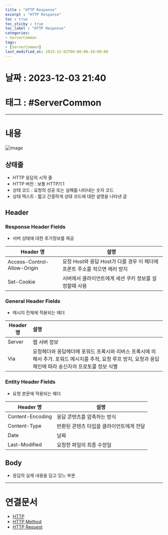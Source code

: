 ```yaml
---
title : "HTTP Response"
excerpt : "HTTP Response"
toc : true
toc_sticky : true
toc_label : "HTTP Response"
categories:
- ServerCommon
tags:
- [ServerCommon]
last_modified_at: 2023-12-03T08:00:00-10:00:00
---
```


# 날짜 : 2023-12-03 21:40

# 태그 : #ServerCommon
---

# 내용
  
![image](../../assets/images/HTTPResponse.png)

## 상태줄
- HTTP 응답의 시작 줄
- HTTP 버전 : 보통 HTTP/1.1
- 상태 코드 : 요청의 성공 또는 실패를 나타내는 숫자 코드
- 상태 텍스트 : 짧고 간결하게 상태 코드에 대한 설명을 나타낸 글

## Header

### Response Header Fields
- 서버 상태에 대한 추가정보를 제공

| Header 명                   | 설명                                                                       |
| --------------------------- | -------------------------------------------------------------------------- |
| Access-Control-Allow-Origin | 요청 Host와 응답 Host가 다를 경우 이 헤더에 프론트 주소를 적으면 에러 방지 |
| Set-Cookie                  | 서버에서 클라이언트에게 세션 쿠키 정보를 설정할때 사용                     |

### General Header Fields
- 메시지 전체에 적용되는 헤더

| Header 명 | 설명                                                                                                                                                         |
| --------- |:------------------------------------------------------------------------------------------------------------------------------------------------------------ |
| Server    | 웹 서버 정보                                                                                                                                                 |
| Via       | 요청헤더와 응답헤더에 포워드 프록시와 리버스 프록시에 의해서 추가. 포워드 메시지를 추적, 요청 루프 방지, 요청과 응답 체인에 따라 송신자의 프로토콜 정보 식별 |

### Entity Header Fields
- 요청 본문에 적용되는 헤더

| Header 명        | 설명                                     |
| ---------------- | ---------------------------------------- |
| Content-Encoding | 응답 콘텐츠를 압축하는 방식              |
| Content-Type     | 반환된 콘텐츠 타입을 클라이언트에게 전달 |
| Date             | 날짜                                     |
| Last-Modified    | 요청한 파일의 최종 수정일                |

## Body
- 응답의 실제 내용을 담고 있느 부분

---

# 연결문서
- [HTTP](../../servercommon/ServerCommon-HTTP)
- [HTTP Method](../../servercommon/ServerCommon-HTTP-Method)
- [HTTP Request](../../servercommon/ServerCommon-HTTP-Request)